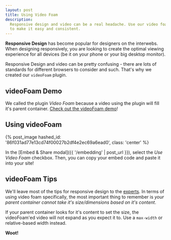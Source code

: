 ```yaml
---
layout: post
title: Using Video Foam
description: 
  Responsive design and video can be a real headache. Use our video foam plugin
  to make it easy and consistent.
---
```


**Responsive Design** has become popular for designers on the interwebs. When 
designing responsively, you are looking to create the optimal viewing experience
for all devices (be it on your phone or your big desktop monitor).

Responsive Design and video can be pretty confusing - there are lots of
standards for different browsers to consider and such. That's why we created
our `videoFoam` plugin.

## videoFoam Demo

We called the plugin *Video Foam* because a video using the plugin will fill
it's parent container. [Check out the videoFoam demo](http://wistia.github.io/demobin/video-foam/)!

## Using videoFoam

{% post_image hashed_id: '86f031ad77e13cd74f00027b2df4e2ec69a6ead0', class: 'center' %}

In the [Embed & Share modal]({{ '/embedding' | post_url }}), select the *Use
Video Foam* checkbox. Then, you can copy your embed code and paste it into your
site!

## videoFoam Tips

We'll leave most of the tips for responsive design to the
[experts](http://davidwalsh.name/design-responsively). In terms of using video
foam specifically, the most important thing to remember is *your parent
container cannot take it's size/dimensions based on it's content*. 

If your parent container looks for it's content to set the size, the
videoFoam'ed video will not expand as you expect it to. Use a `max-width` or
relative-based width instead.

**Woot!**
